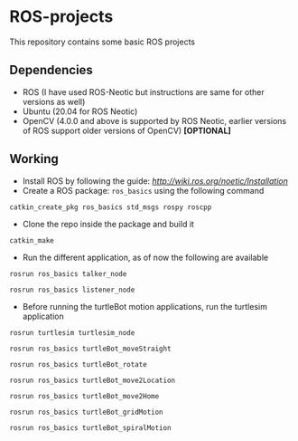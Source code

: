 # ROS-projects
This repository contains some basic ROS projects


## Dependencies
* ROS (I have used ROS-Neotic but instructions are same for other versions as well)
* Ubuntu (20.04 for ROS Neotic)
* OpenCV (4.0.0 and above is supported by ROS Neotic, earlier versions of ROS support older versions of OpenCV) **[OPTIONAL]**

## Working
* Install ROS by following the guide: _http://wiki.ros.org/noetic/Installation_
* Create a ROS package: ``ros_basics`` using the following command 
```
catkin_create_pkg ros_basics std_msgs rospy roscpp
```
* Clone the repo inside the package and build it
```
catkin_make
```
* Run the different application, as of now the following are available
```
rosrun ros_basics talker_node
```
```
rosrun ros_basics listener_node
```

* Before running the turtleBot motion applications, run the turtlesim application
```
rosrun turtlesim turtlesim_node
```
```
rosrun ros_basics turtleBot_moveStraight
```
```
rosrun ros_basics turtleBot_rotate
```

```
rosrun ros_basics turtleBot_move2Location
```
```
rosrun ros_basics turtleBot_move2Home
```
```
rosrun ros_basics turtleBot_gridMotion
```
```
rosrun ros_basics turtleBot_spiralMotion
```
